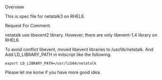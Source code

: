 Overview 

  This is spec file for netatalk3 on RHEL6.
  
Request For Comment.

  netatalk use libevent2 library. 
  However, there are only libevent-1.4 library on RHEL6. 

  To avoid conflict libevent, moved libevent libraries to /usr/lib/netatalk.
  And Add LD_LIBRARY_PATH in initscript like the following.
  
    export LD_LIBRARY_PATH=/usr/lib64/netatalk

  Please let me konw if you have more good idea. 
